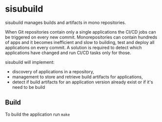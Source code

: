 # sisubuild

sisubuild manages builds and artifacts in mono repositories.

When Git repositories contain only a single applications the CI/CD jobs can be
triggered on every new commit.
Monorepositories can contain hundreds of apps and it becomes inefficient and
slow to building, test and deploy all applications on every commit.
A solution is required to detect which applications have changed and run CI/CD
tasks only for those.

sisubuild will implement:
- discovery of applications in a repository,
- management to store and retrieve build artifacts for applications,
- detect if build artifacts for an application version already exist or if it's
  need to be build


[modeline]: # ( vi:set tabstop=4 shiftwidth=4 tw=80 expandtab spell spl=en : )

## Build
To build the application run `make`
